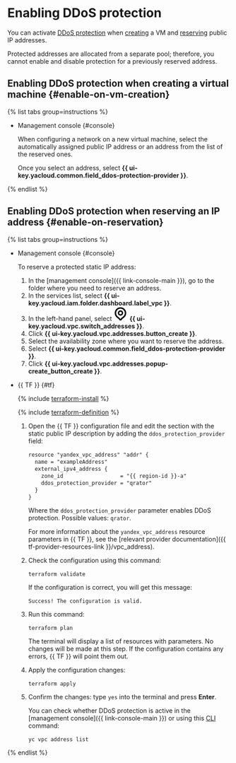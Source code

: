 # Enabling DDoS protection

You can activate [DDoS protection](../ddos-protection/index.md) when [creating](../../compute/quickstart/quick-create-linux.md) a VM and [reserving](get-static-ip.md) public IP addresses.

Protected addresses are allocated from a separate pool; therefore, you cannot enable and disable protection for a previously reserved address.

## Enabling DDoS protection when creating a virtual machine {#enable-on-vm-creation}
{% list tabs group=instructions %}

- Management console {#console}

	When configuring a network on a new virtual machine, select the automatically assigned public IP address or an address from the list of the reserved ones. 

	Once you select an address, select **{{ ui-key.yacloud.common.field_ddos-protection-provider }}**.

{% endlist %}

## Enabling DDoS protection when reserving an IP address {#enable-on-reservation}

{% list tabs group=instructions %}

- Management console {#console}

	To reserve a protected static IP address:

	1. In the [management console]({{ link-console-main }}), go to the folder where you need to reserve an address.
	1. In the services list, select **{{ ui-key.yacloud.iam.folder.dashboard.label_vpc }}**.
	1. In the left-hand panel, select ![image](../../_assets/console-icons/map-pin.svg) **{{ ui-key.yacloud.vpc.switch_addresses }}**.
	1. Click **{{ ui-key.yacloud.vpc.addresses.button_create }}**.
	1. Select the availability zone where you want to reserve the address.
	1. Select **{{ ui-key.yacloud.common.field_ddos-protection-provider }}**.
	1. Click **{{ ui-key.yacloud.vpc.addresses.popup-create_button_create }}**.

- {{ TF }} {#tf}

  {% include [terraform-install](../../_includes/terraform-install.md) %}

  {% include [terraform-definition](../../_tutorials/_tutorials_includes/terraform-definition.md) %}

  1. Open the {{ TF }} configuration file and edit the section with the static public IP description by adding the `ddos_protection_provider` field:

     ```hcl
     resource "yandex_vpc_address" "addr" {
       name = "exampleAddress"
       external_ipv4_address {
         zone_id                  = "{{ region-id }}-a"
         ddos_protection_provider = "qrator"
       }
     }
     ```

     Where the `ddos_protection_provider` parameter enables DDoS protection. Possible values: `qrator`.

     For more information about the `yandex_vpc_address` resource parameters in {{ TF }}, see the [relevant provider documentation]({{ tf-provider-resources-link }}/vpc_address).

  1. Check the configuration using this command:

     ```
     terraform validate
     ```
     
     If the configuration is correct, you will get this message:
     
     ```
     Success! The configuration is valid.
     ```

  1. Run this command:

     ```
     terraform plan
     ```
  
     The terminal will display a list of resources with parameters. No changes will be made at this step. If the configuration contains any errors, {{ TF }} will point them out.

  1. Apply the configuration changes:

     ```
     terraform apply
     ```
     
  1. Confirm the changes: type `yes` into the terminal and press **Enter**.

     You can check whether DDoS protection is active in the [management console]({{ link-console-main }}) or using this [CLI](../../cli/quickstart.md) command:

     ```
     yc vpc address list
     ```

{% endlist %}

